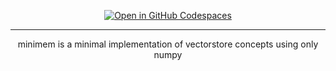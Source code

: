 
<div align="center">

[![Open in GitHub Codespaces](https://github.com/codespaces/badge.svg)](https://codespaces.new/concaption/vector-store-lite)

</div>

---

<div align="center">

minimem is a minimal implementation of vectorstore concepts using only numpy

</div>
